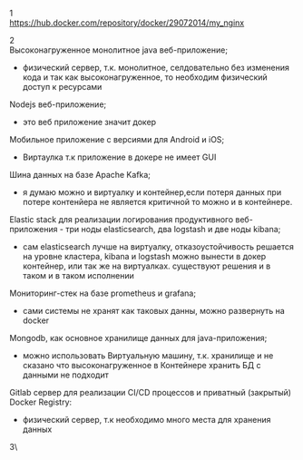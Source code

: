 1\
https://hub.docker.com/repository/docker/29072014/my_nginx

2\
Высоконагруженное монолитное java веб-приложение;
 - физический сервер, т.к. монолитное, селдовательно без изменения кода 
   и так как высоконагруженное, то необходим физический доступ к ресурсами

Nodejs веб-приложение;
 - это веб приложение значит докер

Мобильное приложение c версиями для Android и iOS;
 - Виртаулка т.к приложение в докере не имеет GUI

Шина данных на базе Apache Kafka;
 - я думаю можно и виртуалку и контейнер,если потеря данных при потере контенйера не является критичной то можно и в контейнере.

Elastic stack для реализации логирования продуктивного веб-приложения - три ноды elasticsearch, два logstash и две ноды kibana;
 - сам elasticsearch лучше на виртуалку, отказоустойчивость решается на уровне кластера, 
   kibana и logstash можно вынести в докер контейнер, или так же на виртуалках.
   существуют решения и в таком и в таком исполнении

Мониторинг-стек на базе prometheus и grafana;
 - сами системы не хранят как таковых данны, можно развернуть на docker

Mongodb, как основное хранилище данных для java-приложения;
 - можно использовать Виртуальную машину, т.к. хранилище и  не сказано что высоконагруженное
   в Контейнере хранить БД с данными не подходит

Gitlab сервер для реализации CI/CD процессов и приватный (закрытый) Docker Registry:
 - физический сервер, т.к необходимо много места для хранения данных

3\
